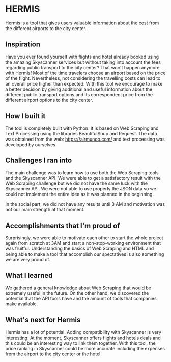 # HERMIS
Hermis is a tool that gives users valuable information about the cost from the different airports to the city center.

## Inspiration
Have you ever found yourself with flights and hotel already booked using the amazing Skyscanner services but without taking into account the fees regarding public transport to the city center? That won't happen anymore with Hermis! Most of the time travelers choose an airport based on the price of the flight. Nevertheless, not considering the travelling costs can lead to an overall price higher than expected. With this tool we encourage to make a better decision by giving additional and useful information about the different public transport options and its correspondent price from the different airport options to the city center.

## How I built it
The tool is completely built with Python. It is based on Web Scraping and Text Processing using the libraries BeautifulSoup and Request. The data was obtained from the web: https://airmundo.com/ and text processing was developed by ourselves.

## Challenges I ran into

The main challenge was to learn how to use both the Web Scraping tools and the Skyscanner API. We were able to get a satisfactory result with the Web Scraping challenge but we did not have the same luck with the Skyscanner API. We were not able to use properly the JSON data so we could not implement the entire idea as it was planned in the beginning. 

In the social part, we did not have any results until 3 AM and motivation was not our main strength at that moment. 

## Accomplishments that I'm proud of

Surprisingly, we were able to motivate each other to start the whole project again from scratch at 3AM and start a non-stop-working environment that was fruitful. Understanding the basics of Web Scraping and HTML and being able to make a tool that accomplish our spectatives is also something we are very proud of.

## What I learned

We gathered a general knowledge about Web Scraping that would be extremely useful in the future. On the other hand, we discovered the potential that the API tools have and the amount of tools that companies make available.

## What's next for Hermis

Hermis has a lot of potential. Adding compatibility with Skyscanner is very interesting. At the moment, Skyscanner offers flights and hotels deals and this could be an interesting way to link them together. 
With this tool, the price ranking in Skyscanner could be more accurate including the expenses from the airport to the city center or the hotel.
